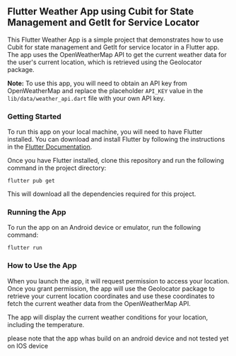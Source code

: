 

## Flutter Weather App using Cubit for State Management and GetIt for Service Locator

This Flutter Weather App is a simple project that demonstrates how to use Cubit for state management and GetIt for service locator in a Flutter app. The app uses the OpenWeatherMap API to get the current weather data for the user's current location, which is retrieved using the Geolocator package.

**Note:** To use this app, you will need to obtain an API key from OpenWeatherMap and replace the placeholder `API_KEY` value in the `lib/data/weather_api.dart` file with your own API key.

### Getting Started

To run this app on your local machine, you will need to have Flutter installed. You can download and install Flutter by following the instructions in the [Flutter Documentation](https://flutter.dev/docs/get-started/install).

Once you have Flutter installed, clone this repository and run the following command in the project directory:

```
flutter pub get
```

This will download all the dependencies required for this project.

### Running the App

To run the app on an Android device or emulator, run the following command:

```
flutter run
```


### How to Use the App

When you launch the app, it will request permission to access your location. Once you grant permission, the app will use the Geolocator package to retrieve your current location coordinates and use these coordinates to fetch the current weather data from the OpenWeatherMap API.

The app will display the current weather conditions for your location, including the temperature.

please note that the app whas build on an android device and not tested yet on IOS device
